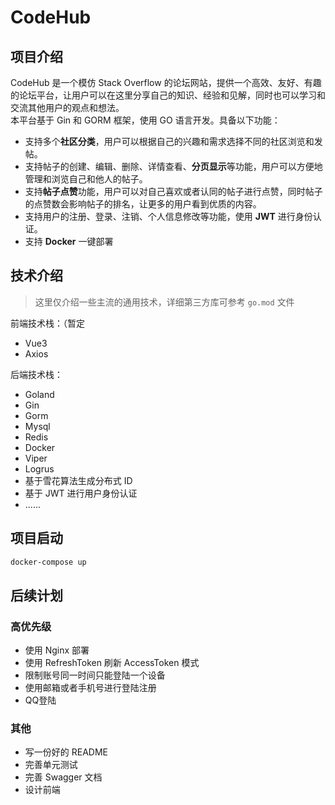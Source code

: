 # CodeHub

## 项目介绍
CodeHub 是一个模仿 Stack Overflow 的论坛网站，提供一个高效、友好、有趣的论坛平台，让用户可以在这里分享自己的知识、经验和见解，同时也可以学习和交流其他用户的观点和想法。  
本平台基于 Gin 和 GORM 框架，使用 GO 语言开发。具备以下功能：
- 支持多个**社区分类**，用户可以根据自己的兴趣和需求选择不同的社区浏览和发帖。
- 支持帖子的创建、编辑、删除、详情查看、**分页显示**等功能，用户可以方便地管理和浏览自己和他人的帖子。
- 支持**帖子点赞**功能，用户可以对自己喜欢或者认同的帖子进行点赞，同时帖子的点赞数会影响帖子的排名，让更多的用户看到优质的内容。
- 支持用户的注册、登录、注销、个人信息修改等功能，使用 **JWT** 进行身份认证。
- 支持 **Docker** 一键部署

## 技术介绍
> 这里仅介绍一些主流的通用技术，详细第三方库可参考 `go.mod` 文件

前端技术栈：（暂定
- Vue3
- Axios

后端技术栈：
- Goland
- Gin
- Gorm
- Mysql
- Redis
- Docker
- Viper
- Logrus
- 基于雪花算法生成分布式 ID
- 基于 JWT 进行用户身份认证
- ......

## 项目启动
```bash
docker-compose up
```

## 后续计划
### 高优先级
- 使用 Nginx 部署
- 使用 RefreshToken 刷新 AccessToken 模式
- 限制账号同一时间只能登陆一个设备
- 使用邮箱或者手机号进行登陆注册
- QQ登陆
### 其他
- 写一份好的 README
- 完善单元测试
- 完善 Swagger 文档
- 设计前端

